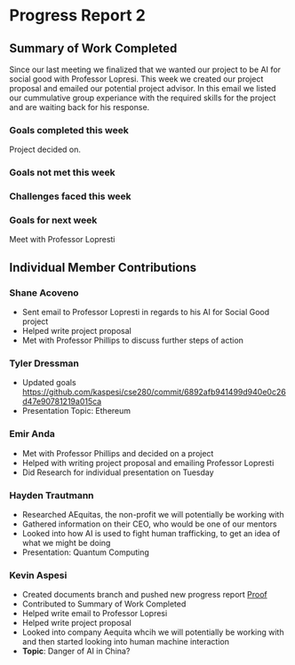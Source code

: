 # Progress Report 2
## Summary of Work Completed
Since our last meeting we finalized that we wanted our project to be AI for social good with Professor Lopresi.  This week we created our project proposal and emailed our potential project advisor.  In this email we listed our cummulative group experiance with the required skills for the project and are waiting back for his response. 

### Goals completed this week
Project decided on.

### Goals not met this week 

### Challenges faced this week

### Goals for next week
Meet with Professor Lopresti

## Individual Member Contributions

### Shane Acoveno
- Sent email to Professor Lopresti in regards to his AI for Social Good project
- Helped write project proposal
- Met with Professor Phillips to discuss further steps of action

### Tyler Dressman
- Updated goals
https://github.com/kaspesi/cse280/commit/6892afb941499d940e0c26d47e90781219a015ca
- Presentation Topic: Ethereum


### Emir Anda
- Met with Professor Phillips and decided on a project
- Helped with writing project proposal and emailing Professor Lopresti
- Did Research for individual presentation on Tuesday

### Hayden Trautmann
- Researched AEquitas, the non-profit we will potentially be working with
- Gathered information on their CEO, who would be one of our mentors
- Looked into how AI is used to fight human trafficking, to get an idea of what we might be doing
- Presentation: Quantum Computing


### Kevin Aspesi
- Created documents branch and pushed new progress report [Proof](https://github.com/kaspesi/cse280/commit/344d0b0983c7531540e28ff81a5f9137d2cf8a6e)
- Contributed to Summary of Work Completed
- Helped write email to Professor Lopresi
- Helped write project proposal
- Looked into company Aequita whcih we will potentially be working with and then started looking into human machine interaction
- **Topic**:  Danger of AI in China?
  
